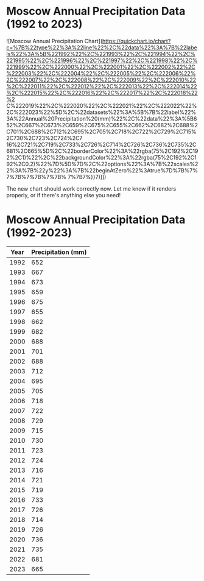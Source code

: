 

# Moscow Annual Precipitation Data (1992 to 2023)

![Moscow Annual Precipitation Chart](https://quickchart.io/chart?c=%7B%22type%22%3A%22line%22%2C%22data%22%3A%7B%22labels%22%3A%5B%221992%22%2C%221993%22%2C%221994%22%2C%221995%22%2C%221996%22%2C%221997%22%2C%221998%22%2C%221999%22%2C%222000%22%2C%222001%22%2C%222002%22%2C%222003%22%2C%222004%22%2C%222005%22%2C%222006%22%2C%222007%22%2C%222008%22%2C%222009%22%2C%222010%22%2C%222011%22%2C%222012%22%2C%222013%22%2C%222014%22%2C%222015%22%2C%222016%22%2C%222017%22%2C%222018%22%2
C%222019%22%2C%222020%22%2C%222021%22%2C%222022%22%2C%222023%22%5D%2C%22datasets%22%3A%5B%7B%22label%22%3A%22Annual%20Precipitation%20(mm)%22%2C%22data%22%3A%5B652%2C667%2C673%2C659%2C675%2C655%2C662%2C682%2C688%2C701%2C688%2C712%2C695%2C705%2C718%2C722%2C729%2C715%2C730%2C723%2C724%2C7
16%2C721%2C719%2C733%2C726%2C714%2C726%2C736%2C735%2C681%2C665%5D%2C%22borderColor%22%3A%22rgba(75%2C192%2C192%2C1)%22%2C%22backgroundColor%22%3A%22rgba(75%2C192%2C192%2C0.2)%22%7D%5D%7D%2C%22options%22%3A%7B%22scales%22%3A%7B%22y%22%3A%7B%22beginAtZero%22%3Atrue%7D%7B%7%7%7B%7%7B%7%7B%
7%7B7%}}7)]])

The new chart should work correctly now. Let me know if it renders properly, or if there's anything else you need!





# Moscow Annual Precipitation Data (1992-2023)

| Year | Precipitation (mm) |
|------|---------------------|
| 1992 | 652                 |
| 1993 | 667                 |
| 1994 | 673                 |
| 1995 | 659                 |
| 1996 | 675                 |
| 1997 | 655                 |
| 1998 | 662                 |
| 1999 | 682                 |
| 2000 | 688                 |
| 2001 | 701                 |
| 2002 | 688                 |
| 2003 | 712                 |
| 2004 | 695                 |
| 2005 | 705                 |
| 2006 | 718                 |
| 2007 | 722                 |
| 2008 | 729                 |
| 2009 | 715                 |
| 2010 | 730                 |
| 2011 | 723                 |
| 2012 | 724                 |
| 2013 | 716                 |
| 2014 | 721                 |
| 2015 | 719                 |
| 2016 | 733                 |
| 2017 | 726                 |
| 2018 | 714                 |
| 2019 | 726                 |
| 2020 | 736                 |
| 2021 | 735                 |
| 2022 | 681                 |
| 2023 | 665                 |
